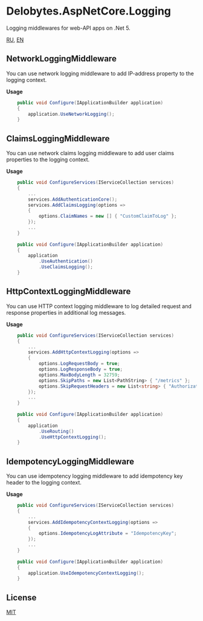 # Delobytes.AspNetCore.Logging
Logging middlewares for web-API apps on .Net 5.

[RU](README.md), [EN](README.en.md)

## NetworkLoggingMiddleware
You can use network logging middleware to add IP-address property to the logging context.

**Usage**
```csharp
    public void Configure(IApplicationBuilder application)
    {
        application.UseNetworkLogging();
	}
```

## ClaimsLoggingMiddleware
You can use network claims logging middleware to add user claims properties to the logging context.

**Usage**
```csharp
	public void ConfigureServices(IServiceCollection services)
    {
		...
		services.AddAuthenticationCore();
        services.AddClaimsLogging(options =>
        {
            options.ClaimNames = new [] { "CustomClaimToLog" };
        });
		...
	}
	
    public void Configure(IApplicationBuilder application)
    {
        application
		    .UseAuthentication()
            .UseClaimsLogging();
	}
```

## HttpContextLoggingMiddleware
You can use HTTP context logging middleware to log detailed request and response properties in additional log messages.

**Usage**
```csharp
	public void ConfigureServices(IServiceCollection services)
    {
		...
		services.AddHttpContextLogging(options =>
        {
            options.LogRequestBody = true;
            options.LogResponseBody = true;
            options.MaxBodyLength = 32759;
            options.SkipPaths = new List<PathString> { "/metrics" };
            options.SkipRequestHeaders = new List<string> { "Authorization" };
        });
		...
	}
	
    public void Configure(IApplicationBuilder application)
    {
        application
		    .UseRouting()
            .UseHttpContextLogging();
	}
```

## IdempotencyLoggingMiddleware
You can use idempotency logging middleware to add idempotency key header to the logging context.

**Usage**
```csharp
	public void ConfigureServices(IServiceCollection services)
    {
		...
		services.AddIdempotencyContextLogging(options =>
        {
            options.IdempotencyLogAttribute = "IdempotencyKey";
        });
		...
	}
	
    public void Configure(IApplicationBuilder application)
    {
        application.UseIdempotencyContextLogging();
	}
```

## License
[MIT](https://github.com/a-postx/Delobytes.AspNetCore.Logging/blob/master/LICENSE)